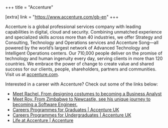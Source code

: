 +++
title = "Accenture"

[extra]
link = "https://www.accenture.com/gb-en"
+++

Accenture is a global professional services company with leading capabilities in digital, cloud and security. Combining unmatched experience and specialized skills across more than 40 industries, we offer Strategy and Consulting, Technology and Operations services and Accenture Song—all powered by the world’s largest network of Advanced Technology and Intelligent Operations centers. Our 710,000 people deliver on the promise of technology and human ingenuity every day, serving clients in more than 120 countries. We embrace the power of change to create value and shared success for our clients, people, shareholders, partners and communities. Visit us at [accenture.com](https://accenture.com).

Interested in a career with Accenture? Check out some of the links below:

- [Meet Rachel. From designing costumes to becoming a Business Analyst](https://www.youtube.com/watch?v=DvvZ9591yYE)
- [Meet Roy. From Zimbabwe to Newcastle, see his unique journey to becoming a Software Engineer.](https://www.youtube.com/watch?v=jKwpNpvvuLY)
- [Careers Programmes for Graduates | Accenture UK](https://www.accenture.com/gb-en/careers/local/graduates)
- [Careers Programmes for Undergraduates | Accenture UK](https://www.accenture.com/gb-en/careers/local/undergraduates)
- [Life at Accenture | Accenture](https://www.accenture.com/gb-en/careers/local/life-at-accenture-uk)